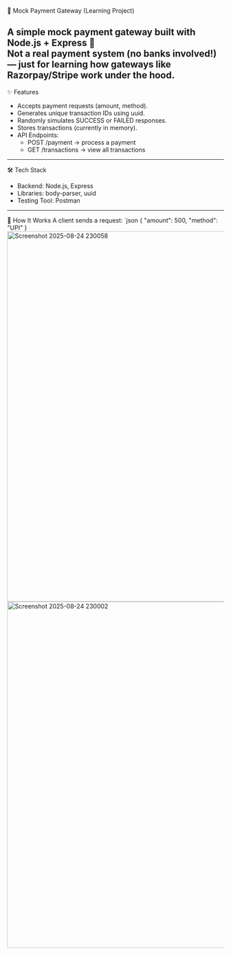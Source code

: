 🏦 Mock Payment Gateway (Learning Project)

A simple mock payment gateway built with Node.js + Express 🚀  
Not a real payment system (no banks involved!) — just for learning how gateways like Razorpay/Stripe work under the hood.  
---
✨ Features
- Accepts payment requests (amount, method).
- Generates unique transaction IDs using uuid.
- Randomly simulates SUCCESS or FAILED responses.
- Stores transactions (currently in memory).
- API Endpoints:
  - POST /payment → process a payment
  - GET /transactions → view all transactions
---
🛠️ Tech Stack
- Backend: Node.js, Express
- Libraries: body-parser, uuid
- Testing Tool: Postman
---
📌 How It Works
 A client sends a request:
   `json
   {
     "amount": 500,
     "method": "UPI"
   }
<img width="1441" height="860" alt="Screenshot 2025-08-24 230058" src="https://github.com/user-attachments/assets/7dca14c3-79e6-4f35-9355-2484951b9f46" />
<img width="1439" height="804" alt="Screenshot 2025-08-24 230002" src="https://github.com/user-attachments/assets/a39652ed-a924-4014-8d68-eba5d66cf2c0" />
